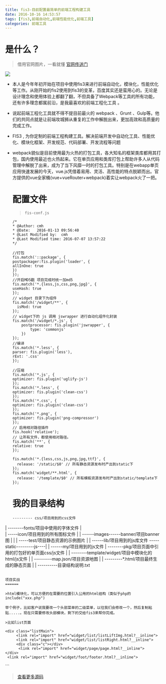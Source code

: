 ```yaml
---
title: fis3-目前配置最简单的前端工程构建工具
date: 2016-10-16 14:53:57
tags: [fis3,前端自动化,前端性能优化,前端工具]
categories: 前端工具
---
```

是什么？
=======
>借用官网图片，一看就懂  [官网传送门](http://fis.baidu.com/)

![](http://ol1kqeyve.bkt.clouddn.com/17-2-10/65912440-file_1486711899137_d94.png)

* 本人是今年年初开始在项目中使用fis3来进行前端自动化，模块化，性能优化等工作。从刚开始的fis2使用到fis3的变革，百度其实还是蛮用心的。无论是设计理念和使用体验上都翻了翻，不但具备了Webpack等工具的所有功能，还有许多理念都属前沿，是我最喜欢的前端工程化工具 。

* 说起前端工程化工具就不得不提目前最火的 webpack 、Grunt 、Gulp等。他们的共同点就是让前端攻城狮从重复的工作中解脱出来，更加高效和高质量的完成工作。

* FIS3 , 为你定制的前端工程构建工具。解决前端开发中自动化工具、性能优化、模块化框架、开发规范、代码部署、开发流程等问题

* webpack貌似是目前使用最为火热的打包工具，各大知名的框架类库都用其打包，国内使用最近也火热起来。它在单页应用和类库打包上帮助许多人从代码管理中解脱了出来，成为了当下风靡一时的打包工具。特别是在webapp单页应用快速发展的今天，vue.js凭借着易用、灵活、高性能的特点脱颖而出。官方提供的vue全家桶(vue+vueRouter+webpack)着实让webpack火了一把。

    配置文件
    ======
    >`fis-conf.js`

    ```
    /*
    * @Author: cmh
    * @Date:   2016-01-13 09:56:40
    * @Last Modified by:  cmh
    * @Last Modified time: 2016-07-07 13:57:22
    */

    //打包
    fis.match('::package', {
    postpackager:fis.plugin('loader', {
    allInOne: true
    })
    });
    //开启MD5戳 项目完成时统一加md5
    fis.match('*.{less,js,css,png,jpg}', {
    useHash: true
    });
    // widget 目录下为组件
    fis.match('/widget/**', {
      isMod: true
    });
    // widget下的 js 调用 jswrapper 进行自动化组件化封装
    fis.match('/widget/*.js', {
        postprocessor: fis.plugin('jswrapper', {
            type: 'commonjs'
        })
    });
    //编译
    fis.match('*.less', {
    parser: fis.plugin('less'),
    rExt: '.css'
    });

    //压缩
    fis.match('*.js', {
    optimizer: fis.plugin('uglify-js')
    });
    fis.match('*.less', {
    optimizer: fis.plugin('clean-css')
    });
    fis.match('*.css', {
    optimizer: fis.plugin('clean-css')
    });
    fis.match('*.png', {
    optimizer: fis.plugin('png-compressor')
    });
    // 启用相对路径插件
    fis.hook('relative');
    // 让所有文件，都使用相对路径。
    fis.match('**', {
    relative: true
    });

    fis.match('*.{less,css,js,png,jpg,ttf}', {
      release: '/static/$0' // 所有静态资源发布时产出到static下
    });
    fis.match('widget/**.html', {
      release: '/template/$0' // 所有模板资源发布时产出到static/template下
    });
    ```
    我的目录结构
    =========
    ```
    --------- css/项目用到的css文件
|
--------fonts/项目中使用的字体文件
|            
|            -----icon/项目用到的所有图标文件
|            |
------images------banner/项目banner图
|            |
|            -----test/项目静态资源的示例图片
|
|            ------lib/项目用到的js库文件
-----static---------js----|
|            ------my/项目用到的js文件
|
--------pkg/项目页面中引用的打包好的单页面css/js文件
|
|
--------template/widget/项目中模块化的html/js文件
|
|
---------map.json/项目资源地图
|
|
---------*.html/项目最终生成的静态页面
|
|
----------目录结构说明.txt
```

项目实战
======

>html模块化，可以方便的在需要的位置引入公用的html结构（类似于php的include("xxx.php")

举个例子，比如客户说我要改一个头部菜单的二级菜单，以往我们会修改一个，然后复制粘贴.....。现在只需要修改头部模块，剩下的交给fis3来帮你完成。

>比如list页面

```
<!DOCTYPE html>
<html lang="en">
<head>
    <meta charset="UTF-8">
    <title>list</title>
    <!-- SEO优化 -->
    <meta name="description" content="" />
    <meta name="keywords" content="" />
    <!-- 默认使用360极速模式加载 -->
    <meta name="renderer" content="webkit">
    <meta http-equiv="X-UA-Compatible" content="IE=Edge,chrome=1">
    <!-- 样式引入 -->
    <link rel="stylesheet" type="text/css" href="css/common/base.min.css">
    <link rel="stylesheet" type="text/css" href="css/list/list.less">
    <link rel="stylesheet" type="text/css" href="css/header/heater.less">
    <link rel="stylesheet" type="text/css" href="css/header/banner.less">
     <link rel="stylesheet" type="text/css" href="css/foot/footer.less">
     <link rel="stylesheet" type="text/css" href="css/page//page.less">

</head>
<body>
    <link rel="import" href="widget/header/header.html?__inline">
    <link rel="import" href="widget/header/banner.html?__inline">

    <div class="listMain">
         <link rel="import" href="widget/list/listLiftImg.html?__inline">
         <link rel="import" href="widget/list/listRight.html?__inline">
         <div class="c"></div>
          <link rel="import" href="widget/page/page.html?__inline">
    </div>
     <link rel="import" href="widget/foot/footer.html?__inline">
</body>
</html>
```

>[查看更多源码](https://github.com/cmh2016/code/tree/master/fis3)

